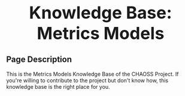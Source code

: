 <h1 style="font-size:45px; text-align:center">Knowledge Base: Metrics Models</h1>

## Page Description

This is the Metrics Models Knowledge Base of the CHAOSS Project. If you're willing to contribute to the project but don't know how, this knowledge base is the right place for you.

